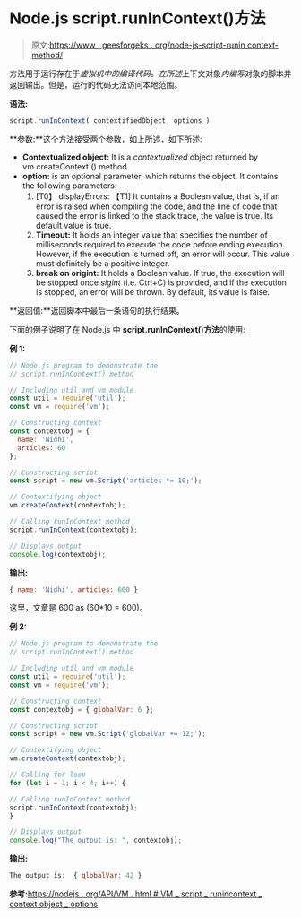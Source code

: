 # Node.js script.runInContext()方法

> 原文:[https://www . geesforgeks . org/node-js-script-runin context-method/](https://www.geeksforgeeks.org/node-js-script-runincontext-method/)

方法用于运行存在于*虚拟机中的编译代码。在所述*上下文对象*内编写*对象的脚本并返回输出。但是，运行的代码无法访问本地范围。

**语法:**

```js
script.runInContext( contextifiedObject, options )
```

**参数:**这个方法接受两个参数，如上所述，如下所述:

*   **Contextualized object:** It is a *contextualized* object returned by vm.createContext () method.
*   **option:** is an optional parameter, which returns the object. It contains the following parameters:
    1.  [T0】 displayErrors: 【T1] It contains a Boolean value, that is, if an error is raised when compiling the code, and the line of code that caused the error is linked to the stack trace, the value is true. Its default value is true.
    2.  **Timeout:** It holds an integer value that specifies the number of milliseconds required to execute the code before ending execution. However, if the execution is turned off, an error will occur. This value must definitely be a positive integer.
    3.  **break on origint:** It holds a Boolean value. If true, the execution will be stopped once *sigint* (i.e. Ctrl+C) is provided, and if the execution is stopped, an error will be thrown. By default, its value is false.

**返回值:**返回脚本中最后一条语句的执行结果。

下面的例子说明了在 Node.js 中 **script.runInContext()方法**的使用:

**例 1:**

```js
// Node.js program to demonstrate the     
// script.runInContext() method

// Including util and vm module
const util = require('util');
const vm = require('vm');

// Constructing context
const contextobj = {
  name: 'Nidhi',
  articles: 60
};

// Constructing script
const script = new vm.Script('articles *= 10;');

// Contextifying object
vm.createContext(contextobj);

// Calling runInContext method
script.runInContext(contextobj);

// Displays output
console.log(contextobj);
```

**输出:**

```js
{ name: 'Nidhi', articles: 600 }

```

这里，文章是 600 as (60*10 = 600)。

**例 2:**

```js
// Node.js program to demonstrate the     
// script.runInContext() method

// Including util and vm module
const util = require('util');
const vm = require('vm');

// Constructing context
const contextobj = { globalVar: 6 };

// Constructing script
const script = new vm.Script('globalVar += 12;');

// Contextifying object
vm.createContext(contextobj);

// Calling for loop
for (let i = 1; i < 4; i++) {

// Calling runInContext method
script.runInContext(contextobj);
}

// Displays output
console.log("The output is: ", contextobj);
```

**输出:**

```js
The output is:  { globalVar: 42 }

```

**参考:**[https://nodejs . org/API/VM . html # VM _ script _ runincontext _ context object _ options](https://nodejs.org/api/vm.html#vm_script_runincontext_contextifiedobject_options)